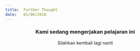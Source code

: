 ```yaml
---
title:  Further Thought
date:   01/06/2018
---
```


### <center>Kami sedang mengerjakan pelajaran ini</center>
<center>Silahkan kembali lagi nanti</center>